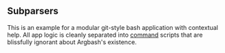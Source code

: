 Subparsers
----------

This is an example for a modular git-style bash application with contextual help. All app logic is cleanly
separated into [command](cmd/) scripts that are blissfully ignorant about Argbash's existence.
